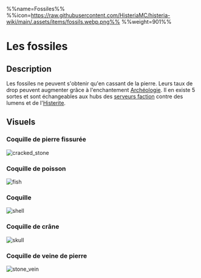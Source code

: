 %%name=Fossiles%%
%%icon=https://raw.githubusercontent.com/HisteriaMC/histeria-wiki/main/.assets/items/fossils.webp.png%%
%%weight=901%%

# Les fossiles

## Description
Les fossiles ne peuvent s'obtenir qu'en cassant de la pierre. Leurs taux de drop peuvent augmenter grâce à l'enchantement [Archéologie](https://histeria.fr/wiki/5-enchantements/archeology). Il en existe 5 sortes et sont échangeables aux hubs des [serveurs faction](https://histeria.fr/wiki/3-gameplay/faction-servers) contre des lumens et de l'[Histerite](https://histeria.fr/wiki/1-ressources/histerite-ressources).

## Visuels 

### Coquille de pierre fissurée
![cracked_stone](https://raw.githubusercontent.com/HisteriaMC/histeria-wiki/main/.assets/pictures/cracked-stone.png)

### Coquille de poisson
![fish](https://raw.githubusercontent.com/HisteriaMC/histeria-wiki/main/.assets/pictures/fish.png)

### Coquille
![shell](https://raw.githubusercontent.com/HisteriaMC/histeria-wiki/main/.assets/pictures/shell.png)

### Coquille de crâne
![skull](https://raw.githubusercontent.com/HisteriaMC/histeria-wiki/main/.assets/pictures/skull.png)

### Coquille de veine de pierre
![stone_vein](https://raw.githubusercontent.com/HisteriaMC/histeria-wiki/main/.assets/pictures/stone-vein.png)
